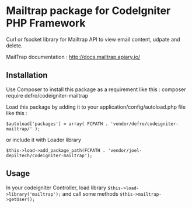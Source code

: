 
# Mailtrap package for CodeIgniter PHP Framework

Curl or fsocket library for Mailtrap API to view email content, udpate and delete.

MailTrap documentation : http://docs.mailtrap.apiary.io/

## Installation

Use Composer to install this package as a requirement like this : composer require defro/codeigniter-mailtrap

Load this package by adding it to your application/config/autoload.php file like this :

`$autoload['packages'] = array(
    FCPATH . 'vendor/defro/codeigniter-mailtrap/'
);`

or include it with Loader library

`$this->load->add_package_path(FCPATH . 'vendor/joel-depiltech/codeigniter-mailtrap');`

## Usage
In your codeigniter Controller, load library
`$this->load->library('mailtrap');`
and call some methods
`$this->mailtrap->getUser();`
